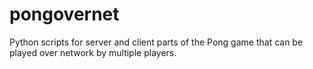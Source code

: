 # pongovernet
Python scripts for server and client parts of the Pong game that can be played over network by multiple players.
